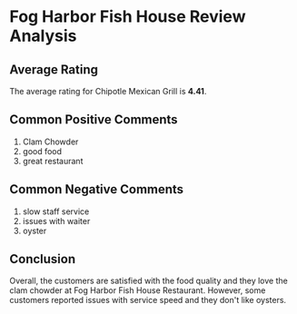 # Fog Harbor Fish House Review Analysis

## Average Rating
The average rating for Chipotle Mexican Grill is **4.41**.

## Common Positive Comments
1. Clam Chowder
2. good food
3. great restaurant

## Common Negative Comments
1. slow staff service
2. issues with waiter
3. oyster

## Conclusion
Overall, the customers are satisfied with the food quality and they love the clam chowder at Fog Harbor Fish House Restaurant. However, some customers reported issues with service speed and they don't like oysters.

